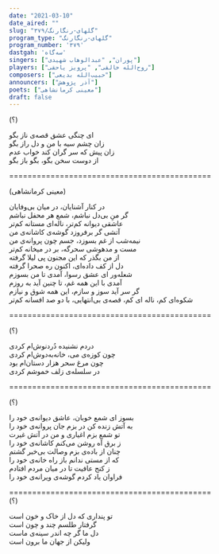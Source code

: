 ```yaml
---
date: "2021-03-10"
date_aired: ""
slug: "گلهای-رنگارنگ/۳۷۹"
program_type: "گلهای-رنگارنگ"
program_number: '۳۷۹'
dastgah: 'سه‌گاه'
singers: ["پوران", "عبدالوهاب شهیدی"]
players: ["روح‌الله خالقی", "پرویز یاحقی"]
composers: ["حبیب‌الله بدیعی"]
announcers: ["آذر پژوهش"]
poets: ["معینی کرمانشاهی"]
draft: false
---
```


(؟)  

ای چنگی عشق قصه‌ی ناز بگو  
زان چشم سیه با من و دل راز بگو  
زان پیش که سر گران کند خواب عدم  
از دوست سخن بگو، بگو باز بگو  

============================================  

(معینی کرمانشاهی)  

در کنار آشنایان، در میان بی‌وفایان  
گر منِ بی‌دل نباشم، شمع هر محفل نباشم  
عاشقی دیوانه کم‌تر، ناله‌ای مستانه کم‌تر  
آتشی گر برفروزد گوشه‌ی کاشانه‌ی من  
نیمه‌شب از غم بسوزد، جسم چون پروانه‌ی من  
مست و مدهوشی سحرگه، بر در میخانه کم‌تر  
از من بگذر که این مجنون پی لیلا گرفته  
دل از کف داده‌ای، اکنون ره صحرا گرفته  
شعله‌ور ای عشق رسوا، آمدی تا من بسوزم  
آمدی با این همه غم، تا چنین آید به روزم  
گر سر آید سوز و سازم، این همه شوق و نیازم  
شکوه‌ای کم، ناله ای کم، قصه‌ی بی‌انتهایی، با دو صد افسانه کم‌تر  

============================================  

(؟)  

دردم نشنیده دُردنوش‌ام کردی  
چون کوزه‌ی می، خانه‌به‌دوش‌ام کردی  
چون مرغ سحر هزار دستان‌ام بود  
در سلسله‌ی زلف خموشم کردی  

============================================  

(؟)  

بسوز ای شمع خوبان، عاشق دیوانه‌ی خود را  
به آتش زنده کن در بزم جان پروانه‌ی خود را  
تو شمع بزم اغیاری و من در آتش غیرت  
ز برق آه روشن می‌کنم کاشانه‌ی خود را  
چنان از باده‌ی بزم وصالت بی‌خبر گشتم  
که از مستی ندانم باز راه خانه‌ی خود را  
ز کنج عافیت تا در میان مردم افتادم  
فراوان یاد کردم گوشه‌ی ویرانه‌ی خود را  

============================================  
(؟)  

تو پنداری که دل از خاک و خون است  
گرفتار طلسم چند و چون است  
دل ما گر چه اندر سینه‌ی ماست  
ولیكن از جهان ما برون است  

